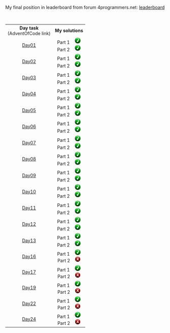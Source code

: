My final position in leaderboard from forum 4programmers.net:
<a href="https://github.com/Pawel-Iskra/AdvenOfCode2019/blob/master/4programmers.net_leaderboard.jpg">leaderboard</a>

<br>
<table>
   <tr align="center" vlign="middle">
      <td><B>Day task</B>
        <br>(AdventOfCode link)</td>
      <td><B>My solutions</td> 
         
   </tr>
   <tr align="center" vlign="middle">
      <td><a href="https://adventofcode.com/2019/day/1">Day01</a></td>
      <td>
         Part 1 &nbsp;&nbsp; <a href="https://github.com/Pawel-Iskra/AdvenOfCode2019/blob/master/solutions/Day01_part1.java">
         <img alt="Done" src="https://github.com/Pawel-Iskra/mySPOJ/blob/master/mySPOJ/Done.png"
         width=20" height="20"></a><br>
         Part 2 &nbsp;&nbsp; <a href="https://github.com/Pawel-Iskra/AdvenOfCode2019/blob/master/solutions/Day01_part2.java">
         <img alt="Done" src="https://github.com/Pawel-Iskra/mySPOJ/blob/master/mySPOJ/Done.png"
         width=20" height="20"></a>
      </td> 
   </tr>
    <tr align="center" vlign="middle">
      <td><a href="https://adventofcode.com/2019/day/2">Day02</a></td>
      <td>
         Part 1 &nbsp;&nbsp; <a href="https://github.com/Pawel-Iskra/AdvenOfCode2019/blob/master/solutions/Day02_part1.java">
         <img alt="Done" src="https://github.com/Pawel-Iskra/mySPOJ/blob/master/mySPOJ/Done.png"
         width=20" height="20"></a><br>
         Part 2 &nbsp;&nbsp; <a href="https://github.com/Pawel-Iskra/AdvenOfCode2019/blob/master/solutions/Day02_part2.java">
         <img alt="Done" src="https://github.com/Pawel-Iskra/mySPOJ/blob/master/mySPOJ/Done.png"
         width=20" height="20"></a>
      </td> 
   </tr>
   <tr align="center" vlign="middle">
      <td><a href="https://adventofcode.com/2019/day/3">Day03</a></td>
      <td>
         Part 1 &nbsp;&nbsp; 
         <a href="https://github.com/Pawel-Iskra/AdvenOfCode2019/blob/master/solutions/Day03_part1_part2.java">
         <img alt="Done" src="https://github.com/Pawel-Iskra/mySPOJ/blob/master/mySPOJ/Done.png"
         width=20" height="20"></a><br>
         Part 2 &nbsp;&nbsp; 
         <a href="https://github.com/Pawel-Iskra/AdvenOfCode2019/blob/master/solutions/Day03_part1_part2.java">
         <img alt="Done" src="https://github.com/Pawel-Iskra/mySPOJ/blob/master/mySPOJ/Done.png"
         width=20" height="20"></a>
      </td> 
   </tr>
    <tr align="center" vlign="middle">
      <td><a href="https://adventofcode.com/2019/day/4">Day04</a></td>
      <td>
         Part 1 &nbsp;&nbsp; <a href="https://github.com/Pawel-Iskra/AdvenOfCode2019/blob/master/solutions/Day04_part1.java">
         <img alt="Done" src="https://github.com/Pawel-Iskra/mySPOJ/blob/master/mySPOJ/Done.png"
         width=20" height="20"></a><br>
         Part 2 &nbsp;&nbsp; <a href="https://github.com/Pawel-Iskra/AdvenOfCode2019/blob/master/solutions/Day04_part2.java">
         <img alt="Done" src="https://github.com/Pawel-Iskra/mySPOJ/blob/master/mySPOJ/Done.png"
         width=20" height="20"></a>
      </td> 
   </tr>
   <tr align="center" vlign="middle">
      <td><a href="https://adventofcode.com/2019/day/5">Day05</a></td>
      <td>
         Part 1 &nbsp;&nbsp; <a href="https://github.com/Pawel-Iskra/AdvenOfCode2019/blob/master/solutions/Day05_part1.java">
         <img alt="Done" src="https://github.com/Pawel-Iskra/mySPOJ/blob/master/mySPOJ/Done.png"
         width=20" height="20"></a><br>
         Part 2 &nbsp;&nbsp; <a href="https://github.com/Pawel-Iskra/AdvenOfCode2019/blob/master/solutions/Day05_part2.java">
         <img alt="Done" src="https://github.com/Pawel-Iskra/mySPOJ/blob/master/mySPOJ/Done.png"
         width=20" height="20"></a>
      </td> 
   </tr>
   <tr align="center" vlign="middle">
      <td><a href="https://adventofcode.com/2019/day/6">Day06</a></td>
      <td>
         Part 1 &nbsp;&nbsp; <a href="https://github.com/Pawel-Iskra/AdvenOfCode2019/blob/master/solutions/Day06_part1.java">
         <img alt="Done" src="https://github.com/Pawel-Iskra/mySPOJ/blob/master/mySPOJ/Done.png"
         width=20" height="20"></a><br>
         Part 2 &nbsp;&nbsp; <a href="https://github.com/Pawel-Iskra/AdvenOfCode2019/blob/master/solutions/Day06_part2.java">
         <img alt="Done" src="https://github.com/Pawel-Iskra/mySPOJ/blob/master/mySPOJ/Done.png"
         width=20" height="20"></a>
      </td> 
   </tr>
   <tr align="center" vlign="middle">
      <td><a href="https://adventofcode.com/2019/day/7">Day07</a></td>
      <td>
         Part 1 &nbsp;&nbsp; <a href="https://github.com/Pawel-Iskra/AdvenOfCode2019/blob/master/solutions/Day07_part1.java">
         <img alt="Done" src="https://github.com/Pawel-Iskra/mySPOJ/blob/master/mySPOJ/Done.png"
         width=20" height="20"></a><br>
         Part 2 &nbsp;&nbsp; <a href="https://github.com/Pawel-Iskra/AdvenOfCode2019/tree/master/solutions/Day07_part2">
         <img alt="Done" src="https://github.com/Pawel-Iskra/mySPOJ/blob/master/mySPOJ/Done.png"
         width=20" height="20"></a>
      </td> 
   </tr>
   <tr align="center" vlign="middle">
      <td><a href="https://adventofcode.com/2019/day/8">Day08</a></td>
      <td>
         Part 1 &nbsp;&nbsp; <a href="https://github.com/Pawel-Iskra/AdvenOfCode2019/blob/master/solutions/Day08_part1.java">
         <img alt="Done" src="https://github.com/Pawel-Iskra/mySPOJ/blob/master/mySPOJ/Done.png"
         width=20" height="20"></a><br>
         Part 2 &nbsp;&nbsp; <a href="https://github.com/Pawel-Iskra/AdvenOfCode2019/blob/master/solutions/Day08_part2.java">
         <img alt="Done" src="https://github.com/Pawel-Iskra/mySPOJ/blob/master/mySPOJ/Done.png"
         width=20" height="20"></a>
      </td> 
   </tr>
    <tr align="center" vlign="middle">
      <td><a href="https://adventofcode.com/2019/day/9">Day09</a></td>
      <td>
         Part 1 &nbsp;&nbsp; 
         <a href="https://github.com/Pawel-Iskra/AdvenOfCode2019/blob/master/solutions/Day09_part1_part2.java">
         <img alt="Done" src="https://github.com/Pawel-Iskra/mySPOJ/blob/master/mySPOJ/Done.png"
         width=20" height="20"></a><br>
         Part 2 &nbsp;&nbsp; 
         <a href="https://github.com/Pawel-Iskra/AdvenOfCode2019/blob/master/solutions/Day09_part1_part2.java">
         <img alt="Done" src="https://github.com/Pawel-Iskra/mySPOJ/blob/master/mySPOJ/Done.png"
         width=20" height="20"></a>
      </td> 
   </tr>
   <tr align="center" vlign="middle">
      <td><a href="https://adventofcode.com/2019/day/10">Day10</a></td>
      <td>
         Part 1 &nbsp;&nbsp; <a href="https://github.com/Pawel-Iskra/AdvenOfCode2019/blob/master/solutions/Day10_part1.java">
         <img alt="Done" src="https://github.com/Pawel-Iskra/mySPOJ/blob/master/mySPOJ/Done.png"
         width=20" height="20"></a><br>
         Part 2 &nbsp;&nbsp; <a href="https://github.com/Pawel-Iskra/AdvenOfCode2019/blob/master/solutions/Day10_part2.java">
         <img alt="Done" src="https://github.com/Pawel-Iskra/mySPOJ/blob/master/mySPOJ/Done.png"
         width=20" height="20"></a>
      </td> 
   </tr>
   <tr align="center" vlign="middle">
      <td><a href="https://adventofcode.com/2019/day/11">Day11</a></td>
      <td>
         Part 1 &nbsp;&nbsp; 
         <a href="https://github.com/Pawel-Iskra/AdvenOfCode2019/blob/master/solutions/Day11_part1_part2.java">
         <img alt="Done" src="https://github.com/Pawel-Iskra/mySPOJ/blob/master/mySPOJ/Done.png"
         width=20" height="20"></a><br>
         Part 2 &nbsp;&nbsp; 
         <a href="https://github.com/Pawel-Iskra/AdvenOfCode2019/blob/master/solutions/Day11_part1_part2.java">
         <img alt="Done" src="https://github.com/Pawel-Iskra/mySPOJ/blob/master/mySPOJ/Done.png"
         width=20" height="20"></a>
      </td> 
   </tr>
   <tr align="center" vlign="middle">
      <td><a href="https://adventofcode.com/2019/day/12">Day12</a></td>
      <td>
         Part 1 &nbsp;&nbsp; <a href="https://github.com/Pawel-Iskra/AdvenOfCode2019/blob/master/solutions/Day12_part1.java">
         <img alt="Done" src="https://github.com/Pawel-Iskra/mySPOJ/blob/master/mySPOJ/Done.png"
         width=20" height="20"></a><br>
         Part 2 &nbsp;&nbsp; <a href="https://github.com/Pawel-Iskra/AdvenOfCode2019/blob/master/solutions/Day12_part2.java">
         <img alt="Done" src="https://github.com/Pawel-Iskra/mySPOJ/blob/master/mySPOJ/Done.png"
         width=20" height="20"></a>
      </td> 
   </tr>
   <tr align="center" vlign="middle">
      <td><a href="https://adventofcode.com/2019/day/13">Day13</a></td>
      <td>
         Part 1 &nbsp;&nbsp; <a href="https://github.com/Pawel-Iskra/AdvenOfCode2019/blob/master/solutions/Day13_part1.java">
         <img alt="Done" src="https://github.com/Pawel-Iskra/mySPOJ/blob/master/mySPOJ/Done.png"
         width=20" height="20"></a><br>
         Part 2 &nbsp;&nbsp; <a href="https://github.com/Pawel-Iskra/AdvenOfCode2019/blob/master/solutions/Day13_part2.java">
         <img alt="Done" src="https://github.com/Pawel-Iskra/mySPOJ/blob/master/mySPOJ/Done.png"
         width=20" height="20"></a>
      </td> 
   </tr>
   <tr align="center" vlign="middle">
      <td><a href="https://adventofcode.com/2019/day/16">Day16</a></td>
      <td>
         Part 1 &nbsp;&nbsp; <a href="https://github.com/Pawel-Iskra/AdvenOfCode2019/blob/master/solutions/Day16_part1.java">
         <img alt="Done" src="https://github.com/Pawel-Iskra/mySPOJ/blob/master/mySPOJ/Done.png"
         width=20" height="20"></a><br>
         Part 2 &nbsp;&nbsp; <img alt="Done" src="https://github.com/Pawel-Iskra/mySPOJ/blob/master/mySPOJ/Done%20not.png"
         width=18" height="18">
         </a>
      </td> 
   </tr>
    <tr align="center" vlign="middle">
      <td><a href="https://adventofcode.com/2019/day/17">Day17</a></td>
      <td>
         Part 1 &nbsp;&nbsp; <a href="https://github.com/Pawel-Iskra/AdvenOfCode2019/blob/master/solutions/Day17_part1.java">
         <img alt="Done" src="https://github.com/Pawel-Iskra/mySPOJ/blob/master/mySPOJ/Done.png"
         width=20" height="20"></a><br>
         Part 2 &nbsp;&nbsp; <img alt="Done" src="https://github.com/Pawel-Iskra/mySPOJ/blob/master/mySPOJ/Done%20not.png"
         width=18 height="18">
         </a>
      </td> 
   </tr>
    <tr align="center" vlign="middle">
      <td><a href="https://adventofcode.com/2019/day/19">Day19</a></td>
      <td>
         Part 1 &nbsp;&nbsp; <a href="https://github.com/Pawel-Iskra/AdvenOfCode2019/blob/master/solutions/Day19_part1.java">
         <img alt="Done" src="https://github.com/Pawel-Iskra/mySPOJ/blob/master/mySPOJ/Done.png"
         width=20" height="20"></a><br>
         Part 2 &nbsp;&nbsp; <img alt="Done" src="https://github.com/Pawel-Iskra/mySPOJ/blob/master/mySPOJ/Done%20not.png"
         width=18" height="18">
         </a>
      </td> 
   </tr>
    <tr align="center" vlign="middle">
      <td><a href="https://adventofcode.com/2019/day/22">Day22</a></td>
      <td>
         Part 1 &nbsp;&nbsp; <a href="https://github.com/Pawel-Iskra/AdvenOfCode2019/blob/master/solutions/Day22_part1.java">
         <img alt="Done" src="https://github.com/Pawel-Iskra/mySPOJ/blob/master/mySPOJ/Done.png"
         width=20" height="20"></a><br>
         Part 2 &nbsp;&nbsp; <img alt="Done" src="https://github.com/Pawel-Iskra/mySPOJ/blob/master/mySPOJ/Done%20not.png"
         width=18" height="18">
         </a>
      </td> 
   </tr>
    <tr align="center" vlign="middle">
      <td><a href="https://adventofcode.com/2019/day/24">Day24</a></td>
      <td>
         Part 1 &nbsp;&nbsp; <a href="https://github.com/Pawel-Iskra/AdvenOfCode2019/blob/master/solutions/Day24_part1.java">
         <img alt="Done" src="https://github.com/Pawel-Iskra/mySPOJ/blob/master/mySPOJ/Done.png"
         width=20" height="20"></a><br>
         Part 2 &nbsp;&nbsp; <img alt="Done" src="https://github.com/Pawel-Iskra/mySPOJ/blob/master/mySPOJ/Done%20not.png"
         width=18" height="18">
         </a>
      </td> 
   </tr>
   </table>
